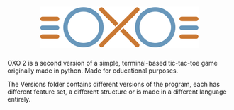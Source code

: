 <h1>
<div align="center">
    <img src="oxo_logo.png">
</div>
</h1>

OXO 2 is a second version of a simple, terminal-based tic-tac-toe game originally made in python.
Made for educational purposes.


The Versions folder contains different versions of the program,
each has different feature set, a different structure or is made in a different language entirely.